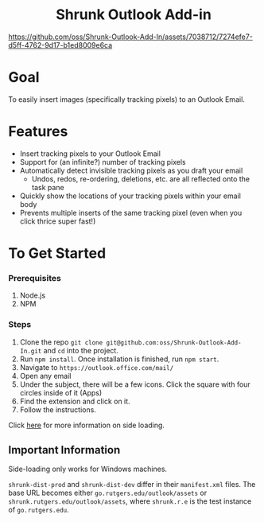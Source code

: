 
<center>
 <h1>Shrunk Outlook Add-in</h1>
</center>

https://github.com/oss/Shrunk-Outlook-Add-In/assets/7038712/7274efe7-d5ff-4762-9d17-b1ed8009e6ca

# Goal
To easily insert images (specifically tracking pixels) to an Outlook Email.

# Features

- Insert tracking pixels to your Outlook Email
- Support for (an infinite?) number of tracking pixels
- Automatically detect invisible tracking pixels as you draft your email
    - Undos, redos, re-ordering, deletions, etc. are all reflected onto the task pane
- Quickly show the locations of your tracking pixels within your email body
- Prevents multiple inserts of the same tracking pixel (even when you click thrice super fast!)

# To Get Started
### Prerequisites
1. Node.js
2. NPM

### Steps
1. Clone the repo `git clone git@github.com:oss/Shrunk-Outlook-Add-In.git` and `cd` into the project.
2. Run `npm install`. Once installation is finished, run `npm start`.
3. Navigate to `https://outlook.office.com/mail/`
4. Open any email
5. Under the subject, there will be a few icons. Click the square with four circles inside of it (Apps)
6. Find the extension and click on it.
7. Follow the instructions.

Click [here](https://learn.microsoft.com/en-us/office/dev/add-ins/outlook/sideload-outlook-add-ins-for-testing?tabs=web#modern-outlook-on-the-web-and-new-outlook-on-windows-preview) for more information on side loading.

## Important Information

Side-loading only works for Windows machines.

`shrunk-dist-prod` and `shrunk-dist-dev` differ in their `manifest.xml` files. The base URL becomes either `go.rutgers.edu/outlook/assets` or `shrunk.rutgers.edu/outlook/assets`, where `shrunk.r.e` is the test instance of `go.rutgers.edu`. 
